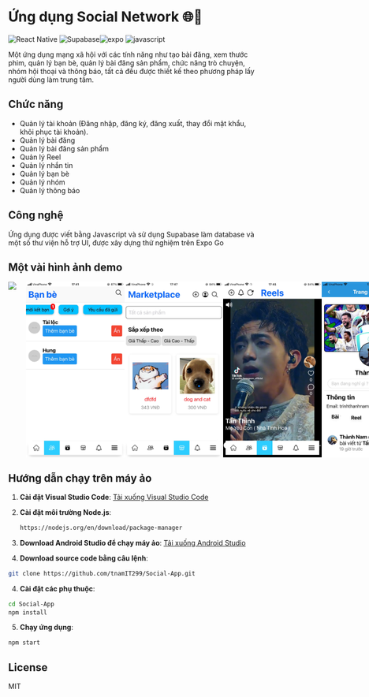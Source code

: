# Ứng dụng Social Network 🌐📱
<img src="https://www.svgrepo.com/show/452092/react.svg" alt="React Native" width="60" height="60"/> <img src="https://www.vectorlogo.zone/logos/supabase/supabase-icon.svg" alt="Supabase" width="60" height="60"/><img src="https://www.vectorlogo.zone/logos/expoio/expoio-ar21.svg" alt="expo" width="70" height="70"/> <img src="https://www.svgrepo.com/show/353925/javascript.svg" alt="javascript" width="60" height="60"/>

Một ứng dụng mạng xã hội với các tính năng như tạo bài đăng, xem thước phim, quản lý bạn bè, quản lý bài đăng sản phẩm, chức năng trò chuyện, nhóm hội thoại và thông báo, tất cả đều được thiết kế theo phương pháp lấy người dùng làm trung tâm.
## Chức năng
- Quản lý tài khoản (Đăng nhập, đăng ký, đăng xuất, thay đổi mật khẩu, khôi phục tài khoản).
- Quản lý bài đăng
- Quản lý bài đăng sản phẩm
- Quản lý Reel
- Quản lý nhắn tin
- Quản lý bạn bè
- Quản lý nhóm
- Quản lý thông báo

## Công nghệ
Ứng dụng được viết bằng Javascript và sử dụng Supabase làm database và một số thư viện hỗ trợ UI, được xây dựng thử nghiệm trên Expo Go

## Một vài hình ảnh demo

<div style="display: flex; justify-content: space-around;">
  <img src="image_demo/Trang chủ.png" width="200" style="margin-right: 20px;" />
  <img src="image_demo/Bạn bè.png" width="200" />
   <img src="image_demo/Market.png" width="200" />
  <img src="image_demo/Reels.png" width="200" />
    <img src="image_demo/Trang cá nhân.png" width="200" />
     <img src="image_demo/Tin nhắn.png" width="200" />
       <img src="image_demo/Nhóm chat.png" width="200" />
       <img src="image_demo/Member Group.png" width="200" />
  
</div>

## Hướng dẫn chạy trên máy ảo
1. **Cài đặt Visual Studio Code**: [Tải xuống Visual Studio Code](https://code.visualstudio.com/)

2. **Cài đặt môi trường Node.js**: 
   ```sh
   https://nodejs.org/en/download/package-manager

3. **Download Android Studio để chạy máy ảo**: [Tải xuống Android Studio ](https://developer.android.com/studio/install?hl=vi)

3. **Download source code bằng câu lệnh**:
```sh
git clone https://github.com/tnamIT299/Social-App.git
```

4. **Cài đặt các phụ thuộc**:
```sh
cd Social-App
npm install
```

5. **Chạy ứng dụng**:
```sh
npm start
```
## License
MIT

